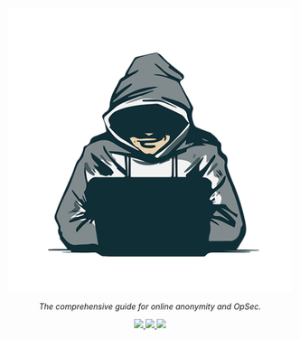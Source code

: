 <div align="center">

<p align="center">
	<img src="./profile.png" align=center/>
</p>

<p>
    <em>The comprehensive guide for online anonymity and OpSec.</em>
</p>

<p>
    <a href="https://mastodon.social/@Anon-Planet">
        <img src="https://img.shields.io/mastodon/follow/108168594170662445?style=social">
    </a>
    <a href="https://twitter.com/AnonyPla">
        <img src="https://img.shields.io/twitter/follow/AnonyPla">
    </a>
    <a href="https://matrix.to/#/#privacy-security-anonymity:matrix.org">
    	<img src="https://img.shields.io/matrix/privacy-security-anonymity%3Amatrix.org?style=flat-square&logo=matrix">
    </a>
</p>

</div>
